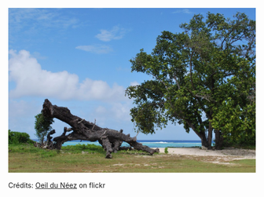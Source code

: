 ![Lucien](/images/2022-07-02.jpg)

Crédits: [Oeil du Néez](https://www.flickr.com/people/oeilduneez/) on flickr
